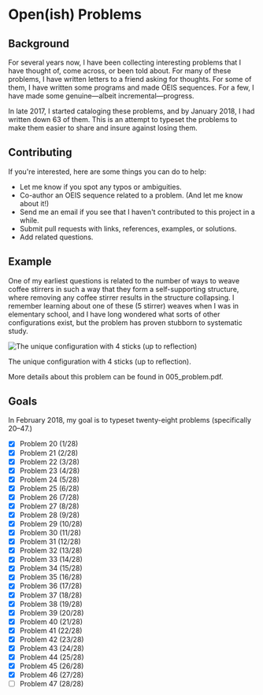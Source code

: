 # Open(ish) Problems
## Background
  For several years now, I have been collecting interesting problems that I have thought of, come across, or been told about.
  For many of these problems, I have written letters to a friend asking for thoughts.
  For some of them, I have written some programs and made OEIS sequences.
  For a few, I have made some genuine—albeit incremental—progress.

  In late 2017, I started cataloging these problems, and by January 2018, I had written down 63 of them.
  This is an attempt to typeset the problems to make them easier to share and insure against losing them.

## Contributing
  If you're interested, here are some things you can do to help:
  * Let me know if you spot any typos or ambiguities.
  * Co-author an OEIS sequence related to a problem. (And let me know about it!)
  * Send me an email if you see that I haven't contributed to this project in a while.
  * Submit pull requests with links, references, examples, or solutions.
  * Add related questions.

## Example
  One of my earliest questions is related to the number of ways to weave coffee stirrers
  in such a way that they form a self-supporting structure,
  where removing any coffee stirrer results in the structure collapsing.
  I remember learning about one of these (5 stirrer) weaves when I was in elementary school,
  and I have long wondered what sorts of other configurations exist,
  but the problem has proven stubborn to systematic study.

  ![The unique configuration with 4 sticks (up to reflection)](https://imgur.com/MgruEht.png)

  The unique configuration with 4 sticks (up to reflection).

  More details about this problem can be found in 005_problem.pdf.

## Goals
  In February 2018, my goal is to typeset twenty-eight problems (specifically 20–47.)

- [x] Problem 20 (1/28)
- [x] Problem 21 (2/28)
- [x] Problem 22 (3/28)
- [x] Problem 23 (4/28)
- [x] Problem 24 (5/28)
- [x] Problem 25 (6/28)
- [x] Problem 26 (7/28)
- [x] Problem 27 (8/28)
- [x] Problem 28 (9/28)
- [x] Problem 29 (10/28)
- [x] Problem 30 (11/28)
- [x] Problem 31 (12/28)
- [x] Problem 32 (13/28)
- [x] Problem 33 (14/28)
- [x] Problem 34 (15/28)
- [x] Problem 35 (16/28)
- [x] Problem 36 (17/28)
- [x] Problem 37 (18/28)
- [x] Problem 38 (19/28)
- [x] Problem 39 (20/28)
- [x] Problem 40 (21/28)
- [x] Problem 41 (22/28)
- [x] Problem 42 (23/28)
- [x] Problem 43 (24/28)
- [x] Problem 44 (25/28)
- [x] Problem 45 (26/28)
- [x] Problem 46 (27/28)
- [ ] Problem 47 (28/28)
